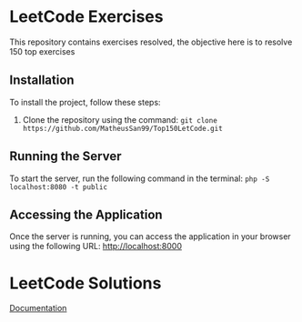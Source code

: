 # LeetCode Exercises

This repository contains exercises resolved, the objective here is to resolve 150 top exercises

## Installation

To install the project, follow these steps:

1. Clone the repository using the command: `git clone https://github.com/MatheusSan99/Top150LetCode.git`

## Running the Server

To start the server, run the following command in the terminal: `php -S localhost:8080 -t public`

## Accessing the Application

Once the server is running, you can access the application in your browser using the following URL: [http://localhost:8000](http://localhost:8000)

# LeetCode Solutions

[Documentation](./resources/view/Home/home.php)

